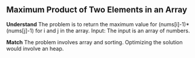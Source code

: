 ## Maximum Product of Two Elements in an Array
**Understand**
The problem is to return the maximum value for (nums[i]-1)*(nums[j]-1) for i and j in the array.
Input: The input is an array of numbers.

**Match**
The problem involves array and sorting.
Optimizing the solution would involve an heap.

